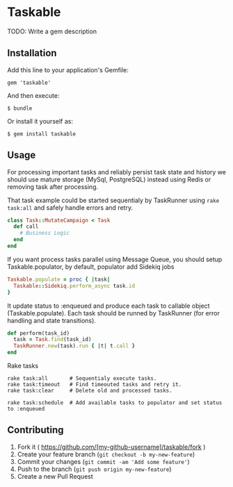 # Taskable

TODO: Write a gem description

## Installation

Add this line to your application's Gemfile:

    gem 'taskable'

And then execute:

    $ bundle

Or install it yourself as:

    $ gem install taskable

## Usage

For processing important tasks and reliably persist task state and history we should use mature storage (MySql, PostgreSQL) instead using Redis or removing task after processing.

That task example could be started sequentialy by TaskRunner using `rake task:all` and safely handle errors and retry.

```ruby
class Task::MutateCampaign < Task
  def call
    # Business Logic
  end
end

```

If you want process tasks parallel using Message Queue, you should setup Taskable.populator, by default, populator add Sidekiq jobs

```ruby
Taskable.populate = proc { |task|
  Taskable::Sidekiq.perform_async task.id
}
```

It update status to :enqueued and produce each task to callable object (Taskable.populate).
Each task should be runned by TaskRunner (for error handling and state transitions).

```ruby
def perform(task_id)
  task = Task.find(task_id)
  TaskRunner.new(task).run { |t| t.call }
end
```

Rake tasks

```
rake task:all       # Sequentialy execute tasks.
rake task:timeout   # Find timeouted tasks and retry it.
rake task:clear     # Delete old and processed tasks.

rake task:schedule  # Add available tasks to populator and set status to :enqueued
```

## Contributing

1. Fork it ( https://github.com/[my-github-username]/taskable/fork )
2. Create your feature branch (`git checkout -b my-new-feature`)
3. Commit your changes (`git commit -am 'Add some feature'`)
4. Push to the branch (`git push origin my-new-feature`)
5. Create a new Pull Request
